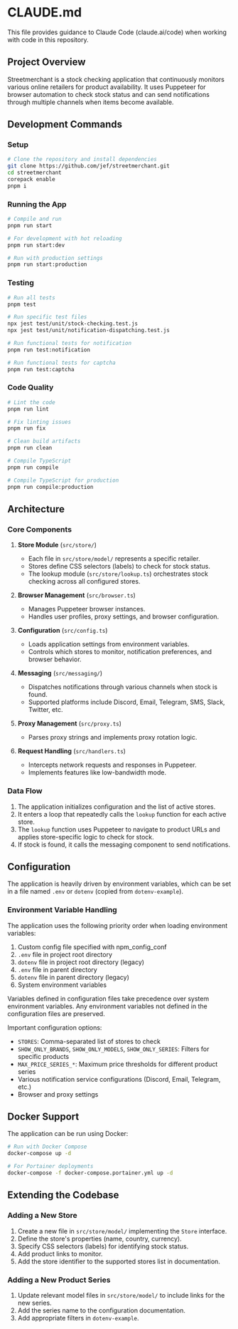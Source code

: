 # CLAUDE.md

This file provides guidance to Claude Code (claude.ai/code) when working with code in this repository.

## Project Overview

Streetmerchant is a stock checking application that continuously monitors various online retailers for product availability. It uses Puppeteer for browser automation to check stock status and can send notifications through multiple channels when items become available.

## Development Commands

### Setup
```bash
# Clone the repository and install dependencies
git clone https://github.com/jef/streetmerchant.git
cd streetmerchant
corepack enable
pnpm i
```

### Running the App
```bash
# Compile and run
pnpm run start

# For development with hot reloading
pnpm run start:dev

# Run with production settings
pnpm run start:production
```

### Testing
```bash
# Run all tests
pnpm test

# Run specific test files
npx jest test/unit/stock-checking.test.js
npx jest test/unit/notification-dispatching.test.js

# Run functional tests for notification
pnpm run test:notification

# Run functional tests for captcha
pnpm run test:captcha
```

### Code Quality
```bash
# Lint the code
pnpm run lint

# Fix linting issues
pnpm run fix

# Clean build artifacts
pnpm run clean

# Compile TypeScript
pnpm run compile

# Compile TypeScript for production
pnpm run compile:production
```

## Architecture

### Core Components

1. **Store Module** (`src/store/`)
   - Each file in `src/store/model/` represents a specific retailer.
   - Stores define CSS selectors (labels) to check for stock status.
   - The lookup module (`src/store/lookup.ts`) orchestrates stock checking across all configured stores.

2. **Browser Management** (`src/browser.ts`)
   - Manages Puppeteer browser instances.
   - Handles user profiles, proxy settings, and browser configuration.

3. **Configuration** (`src/config.ts`)
   - Loads application settings from environment variables.
   - Controls which stores to monitor, notification preferences, and browser behavior.

4. **Messaging** (`src/messaging/`)
   - Dispatches notifications through various channels when stock is found.
   - Supported platforms include Discord, Email, Telegram, SMS, Slack, Twitter, etc.

5. **Proxy Management** (`src/proxy.ts`)
   - Parses proxy strings and implements proxy rotation logic.

6. **Request Handling** (`src/handlers.ts`)
   - Intercepts network requests and responses in Puppeteer.
   - Implements features like low-bandwidth mode.

### Data Flow

1. The application initializes configuration and the list of active stores.
2. It enters a loop that repeatedly calls the `lookup` function for each active store.
3. The `lookup` function uses Puppeteer to navigate to product URLs and applies store-specific logic to check for stock.
4. If stock is found, it calls the messaging component to send notifications.

## Configuration

The application is heavily driven by environment variables, which can be set in a file named `.env` or `dotenv` (copied from `dotenv-example`).

### Environment Variable Handling

The application uses the following priority order when loading environment variables:
1. Custom config file specified with npm_config_conf
2. `.env` file in project root directory
3. `dotenv` file in project root directory (legacy)
4. `.env` file in parent directory
5. `dotenv` file in parent directory (legacy)
6. System environment variables

Variables defined in configuration files take precedence over system environment variables. Any environment variables not defined in the configuration files are preserved.

Important configuration options:
- `STORES`: Comma-separated list of stores to check
- `SHOW_ONLY_BRANDS`, `SHOW_ONLY_MODELS`, `SHOW_ONLY_SERIES`: Filters for specific products
- `MAX_PRICE_SERIES_*`: Maximum price thresholds for different product series
- Various notification service configurations (Discord, Email, Telegram, etc.)
- Browser and proxy settings

## Docker Support

The application can be run using Docker:

```bash
# Run with Docker Compose
docker-compose up -d

# For Portainer deployments
docker-compose -f docker-compose.portainer.yml up -d
```

## Extending the Codebase

### Adding a New Store

1. Create a new file in `src/store/model/` implementing the `Store` interface.
2. Define the store's properties (name, country, currency).
3. Specify CSS selectors (labels) for identifying stock status.
4. Add product links to monitor.
5. Add the store identifier to the supported stores list in documentation.

### Adding a New Product Series

1. Update relevant model files in `src/store/model/` to include links for the new series.
2. Add the series name to the configuration documentation.
3. Add appropriate filters in `dotenv-example`.